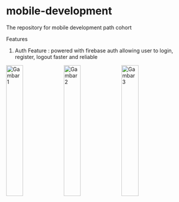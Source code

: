 # mobile-development

The repository for mobile development path cohort

Features
1. Auth Feature : powered with firebase auth allowing user to login, register, logout faster and reliable
   <div align="center">
  <img src="![start](https://github.com/BagasJulion/mobile-development/assets/133879597/3217e647-7299-4f97-88de-84687472e906)" width="30%" alt="Gambar 1">
  <img src="![login](https://github.com/BagasJulion/mobile-development/assets/133879597/5abc4e4d-0b4c-41f5-8cf3-00f35a79bacc)" width="30%" alt="Gambar 2">
  <img src="![register](https://github.com/BagasJulion/mobile-development/assets/133879597/0772e10f-4760-4e0b-9c85-783ff59914b6)" width="30%" alt="Gambar 3">
</div>

